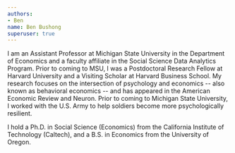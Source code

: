 ```yaml
---
authors:
- Ben
name: Ben Bushong
superuser: true
---
```


I am an Assistant Professor at Michigan State University in the Department of Economics and a faculty affiliate in the Social Science Data Analytics Program. Prior to coming to MSU, I was a Postdoctoral Research Fellow at Harvard University and a Visiting Scholar at Harvard Business School. My research focuses on the intersection of psychology and economics -- also known as behavioral economics -- and has appeared in the American Economic Review and Neuron. Prior to coming to Michigan State University, I worked with the U.S. Army to help soldiers become more psychologically resilient.

I hold a Ph.D. in Social Science (Economics) from the California Institute of Technology (Caltech), and a B.S. in Economics  from the University of Oregon.
